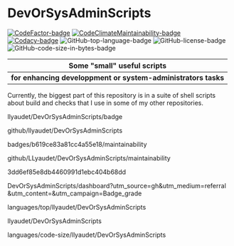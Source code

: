 # DevOrSysAdminScripts

[![CodeFactor-badge]][CodeFactor-package-page]
[![CodeClimateMaintainability-badge]][CodeClimateM13y-package-page]
[![Codacy-badge]][Codacy-package-page]
![GitHub-top-language-badge]
![GitHub-license-badge]
![GitHub-code-size-in-bytes-badge]

|                **Some "small" useful scripts**                |
|:-------------------------------------------------------------:|
| **for enhancing developpment or system-administrators tasks** |

Currently, the biggest part of this repository is in
a suite of shell scripts about build and checks that
I use in some of my other repositories.


[CodeFactor-badge]: https://www.codefactor.io/repository/github/\
llyaudet/DevOrSysAdminScripts/badge

[CodeFactor-package-page]: https://www.codefactor.io/repository/\
github/llyaudet/DevOrSysAdminScripts

[CodeClimateMaintainability-badge]: https://api.codeclimate.com/v1/\
badges/b619ce83a81cc4a55e18/maintainability

[CodeClimateM13y-package-page]: https://codeclimate.com/\
github/LLyaudet/DevOrSysAdminScripts/maintainability

[Codacy-badge]: https://app.codacy.com/project/badge/Grade/\
3dd6ef85e8db4460991d1ebc404b68dd

[Codacy-package-page]: https://app.codacy.com/gh/LLyaudet/\
DevOrSysAdminScripts/dashboard?utm_source=gh&utm_medium=referral\
&utm_content=&utm_campaign=Badge_grade

[GitHub-top-language-badge]: https://img.shields.io/github/\
languages/top/llyaudet/DevOrSysAdminScripts

[GitHub-license-badge]: https://img.shields.io/github/license/\
llyaudet/DevOrSysAdminScripts

[GitHub-code-size-in-bytes-badge]: https://img.shields.io/github/\
languages/code-size/llyaudet/DevOrSysAdminScripts
